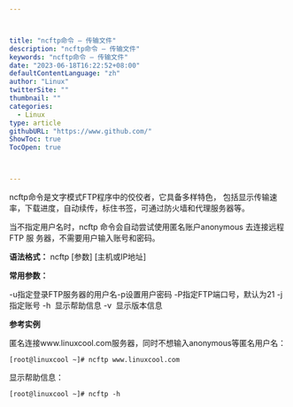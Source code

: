 ```yaml
---



title: "ncftp命令 – 传输文件"
description: "ncftp命令 – 传输文件"
keywords: "ncftp命令 – 传输文件"
date: "2023-06-18T16:22:52+08:00"
defaultContentLanguage: "zh"
author: "Linux"
twitterSite: ""
thumbnail: ""
categories:
  - Linux
type: article
githubURL: "https://www.github.com/"
ShowToc: true
TocOpen: true



---
```


ncftp命令是文字模式FTP程序中的佼佼者，它具备多样特色， 包括显示传输速率，下载进度，自动续传，标住书签，可通过防火墙和代理服务器等。

当不指定用户名时，ncftp 命令会自动尝试使用匿名账户anonymous 去连接远程FTP 服 务器，不需要用户输入账号和密码。

**语法格式：** ncftp [参数] [主机或IP地址]

**常用参数：**

-u指定登录FTP服务器的用户名-p设置用户密码 -P指定FTP端口号，默认为21 -j指定账号 -h  显示帮助信息 -v  显示版本信息

**参考实例**

匿名连接www.linuxcool.com服务器，同时不想输入anonymous等匿名用户名：

```
[root@linuxcool ~]# ncftp www.linuxcool.com
```

显示帮助信息：

```
[root@linuxcool ~]# ncftp -h
```